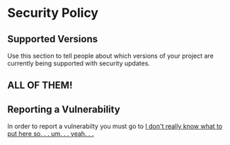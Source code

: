 # Security Policy

## Supported Versions

Use this section to tell people about which versions of your project are
currently being supported with security updates.

## ALL OF THEM!

## Reporting a Vulnerability

In order to report a vulnerabilty you must go to <a href="https://forms.gle/N7XA445p543vWQpc8">
I don't really know what to put here so. . . um. . . yeah. . .
